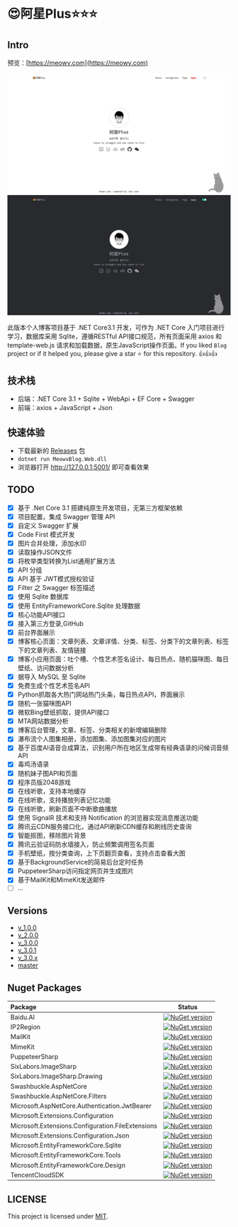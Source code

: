 # 😍阿星Plus⭐⭐⭐

## Intro

预览：[https://meowv.com](https://meowv.com)

![white](static/white.jpg)
![black](static/black.jpg)

此版本个人博客项目基于 .NET Core3.1 开发，可作为 .NET Core 入门项目进行学习，数据库采用 Sqlite，遵循RESTful API接口规范，所有页面采用 axios 和 template-web.js 请求和加载数据，原生JavaScript操作页面。If you liked `Blog` project or if it helped you, please give a star ⭐️ for this repository. 👍👍👍

## 技术栈

- 后端：.NET Core 3.1 + Sqlite + WebApi + EF Core + Swagger
- 前端：axios + JavaScript + Json

## 快速体验

- 下载最新的 [Releases](https://github.com/Meowv/Blog/releases/latest) 包
- `dotnet run MeowvBlog.Web.dll`
- 浏览器打开 http://127.0.0.1:5001/ 即可查看效果

## TODO

- [x] 基于 .Net Core 3.1 搭建纯原生开发项目，无第三方框架依赖
- [x] 项目配置，集成 Swagger 管理 API
- [x] 自定义 Swagger 扩展
- [x] Code First 模式开发
- [x] 图片合并处理，添加水印
- [x] 读取操作JSON文件
- [x] 将枚举类型转换为List通用扩展方法
- [x] API 分组
- [x] API 基于 JWT模式授权验证
- [x] Filter 之 Swagger 标签描述
- [x] 使用 Sqlite 数据库
- [x] 使用 EntityFrameworkCore.Sqlite 处理数据
- [x] 核心功能API接口
- [x] 接入第三方登录,GitHub
- [x] 前台界面展示
- [x] 博客核心页面：文章列表、文章详情、分类、标签、分类下的文章列表、标签下的文章列表、友情链接
- [x] 博客小应用页面：吐个槽、个性艺术签名设计、每日热点、随机猫咪图、每日壁纸、访问数据分析
- [x] 据导入 MySQL 至 Sqlite
- [x] 免费生成个性艺术签名API
- [x] Python抓取各大热门网站热门头条，每日热点API，界面展示
- [x] 随机一张猫咪图API
- [x] 微软Bing壁纸抓取，提供API接口
- [x] MTA网站数据分析
- [x] 博客后台管理，文章、标签、分类相关的新增编辑删除
- [x] 瀑布流个人图集相册，添加图集、添加图集对应的图片
- [x] 基于百度AI语音合成算法，识别用户所在地区生成带有经典语录的问候词音频API
- [x] 毒鸡汤语录
- [x] 随机妹子图API和页面
- [x] 程序员版2048游戏
- [x] 在线听歌，支持本地缓存
- [x] 在线听歌，支持播放列表记忆功能
- [x] 在线听歌，刷新页面不中断歌曲播放
- [x] 使用 SignalR 技术和支持 Notification 的浏览器实现消息推送功能
- [x] 腾讯云CDN服务接口化，通过API刷新CDN缓存和刷线历史查询
- [x] 智能抠图，移除图片背景
- [x] 腾讯云验证码防水墙接入，防止频繁调用签名页面
- [x] 手机壁纸，按分类查询，上下页翻页查看，支持点击查看大图
- [x] 基于BackgroundService的简易后台定时任务
- [x] PuppeteerSharp访问指定网页并生成图片
- [x] 基于MailKit和MimeKit发送邮件
- [ ] ...

## Versions

- [v_1.0.0](https://github.com/Meowv/Blog/tree/v_1.0.0)
- [v_2.0.0](https://github.com/Meowv/Blog/tree/v_2.0.0)
- [v_3.0.0](https://github.com/Meowv/Blog/tree/v_3.0.0)
- [v_3.0.1](https://github.com/Meowv/Blog/tree/v_3.0.1)
- [v_3.0.x](https://github.com/Meowv/Blog/tree/v_3.0.x)
- [master](https://github.com/Meowv/Blog)

## Nuget Packages

|Package|Status|
|:------|:-----:|
|Baidu.AI|[![NuGet version](https://badge.fury.io/nu/SixLabors.Baidu.AI.svg)](https://badge.fury.io/nu/Baidu.AI)|
|IP2Region|[![NuGet version](https://badge.fury.io/nu/SixLabors.IP2Region.svg)](https://badge.fury.io/nu/IP2Region)|
|MailKit|[![NuGet version](https://badge.fury.io/nu/SixLabors.MailKit.svg)](https://badge.fury.io/nu/MailKit)|
|MimeKit|[![NuGet version](https://badge.fury.io/nu/SixLabors.MimeKit.svg)](https://badge.fury.io/nu/MimeKit)|
|PuppeteerSharp|[![NuGet version](https://badge.fury.io/nu/SixLabors.PuppeteerSharp.svg)](https://badge.fury.io/nu/PuppeteerSharp)|
|SixLabors.ImageSharp|[![NuGet version](https://badge.fury.io/nu/SixLabors.ImageSharp.svg)](https://badge.fury.io/nu/SixLabors.ImageSharp)|
|SixLabors.ImageSharp.Drawing|[![NuGet version](https://badge.fury.io/nu/SixLabors.ImageSharp.Drawing.svg)](https://badge.fury.io/nu/SixLabors.ImageSharp.Drawing)|
|Swashbuckle.AspNetCore|[![NuGet version](https://badge.fury.io/nu/Swashbuckle.AspNetCore.svg)](https://badge.fury.io/nu/Swashbuckle.AspNetCore)|
|Swashbuckle.AspNetCore.Filters|[![NuGet version](https://badge.fury.io/nu/Swashbuckle.AspNetCore.Filters.svg)](https://badge.fury.io/nu/Swashbuckle.AspNetCore.Filters)|
|Microsoft.AspNetCore.Authentication.JwtBearer|[![NuGet version](https://badge.fury.io/nu/Microsoft.AspNetCore.Authentication.JwtBearer.svg)](https://badge.fury.io/nu/Microsoft.AspNetCore.Authentication.JwtBearer)|
|Microsoft.Extensions.Configuration|[![NuGet version](https://badge.fury.io/nu/Microsoft.Extensions.Configuration.svg)](https://badge.fury.io/nu/Microsoft.Extensions.Configuration)|
|Microsoft.Extensions.Configuration.FileExtensions|[![NuGet version](https://badge.fury.io/nu/Microsoft.Extensions.Configuration.FileExtensions.svg)](https://badge.fury.io/nu/Microsoft.Extensions.Configuration.FileExtensions)|
|Microsoft.Extensions.Configuration.Json|[![NuGet version](https://badge.fury.io/nu/Microsoft.Extensions.Configuration.Json.svg)](https://badge.fury.io/nu/Microsoft.Extensions.Configuration.Json)|
|Microsoft.EntityFrameworkCore.Sqlite|[![NuGet version](https://badge.fury.io/nu/Microsoft.EntityFrameworkCore.Sqlite.svg)](https://badge.fury.io/nu/Microsoft.EntityFrameworkCore.Sqlite)|
|Microsoft.EntityFrameworkCore.Tools |[![NuGet version](https://badge.fury.io/nu/Microsoft.EntityFrameworkCore.Tools.svg)](https://badge.fury.io/nu/Microsoft.EntityFrameworkCore.Tools )|
|Microsoft.EntityFrameworkCore.Design|[![NuGet version](https://badge.fury.io/nu/Microsoft.EntityFrameworkCore.Design.svg)](https://badge.fury.io/nu/Microsoft.EntityFrameworkCore.Design)|
|TencentCloudSDK|[![NuGet version](https://badge.fury.io/nu/TencentCloudSDK.svg)](https://badge.fury.io/nu/TencentCloudSDK)|

## LICENSE

This project is licensed under [MIT](LICENSE).